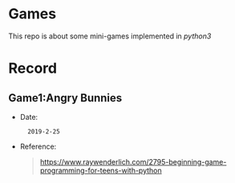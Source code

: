 # Games
This repo is about some mini-games implemented in 
*python3*
# Record
## Game1:Angry Bunnies
* Date:

        2019-2-25
 
* Reference:
    
    >https://www.raywenderlich.com/2795-beginning-game-programming-for-teens-with-python
